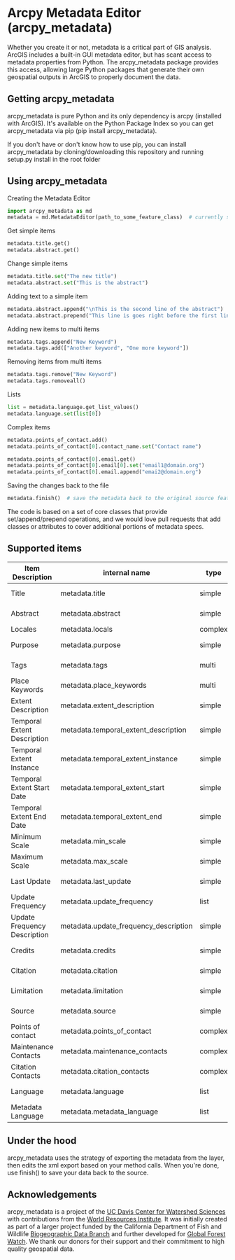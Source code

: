 Arcpy Metadata Editor (arcpy_metadata)
==============
Whether you create it or not, metadata is a critical part of GIS analysis. ArcGIS includes a built-in GUI metadata editor, but has scant access to metadata properties from Python. The arcpy_metadata package provides this access, allowing large Python packages that generate their own geospatial outputs in ArcGIS to properly document the data.

Getting arcpy_metadata
----------------------
arcpy_metadata is pure Python and its only dependency is arcpy (installed with ArcGIS). It's available on the Python Package Index so you can get arcpy_metadata via pip (pip install arcpy_metadata).
 
If you don't have or don't know how to use pip, you can install arcpy_metadata by cloning/downloading this repository and running setup.py install in the root folder

Using arcpy_metadata
--------------------

Creating the Metadata Editor

```python
import arcpy_metadata as md
metadata = md.MetadataEditor(path_to_some_feature_class)  # currently supports Shapefiles, FeatureClasses, RasterDatasets and Layers
```

Get simple items

```python
metadata.title.get()
metadata.abstract.get()
```

Change simple items

```python
metadata.title.set("The new title")
metadata.abstract.set("This is the abstract")
```

Adding text to a simple item

```python
metadata.abstract.append("\nThis is the second line of the abstract")
metadata.abstract.prepend("This line is goes right before the first line\n")
```

Adding new items to multi items

```python
metadata.tags.append("New Keyword")
metadata.tags.add(["Another keyword", "One more keyword"])
```

Removing items from multi items

```python
metadata.tags.remove("New Keyword")
metadata.tags.removeall()
```

Lists

```python
list = metadata.language.get_list_values()
metadata.language.set(list[0])
```

Complex items

```python
metadata.points_of_contact.add()
metadata.points_of_contact[0].contact_name.set("Contact name")

metadata.points_of_contact[0].email.get()
metadata.points_of_contact[0].email[0].set("email1@domain.org")
metadata.points_of_contact[0].email.append("emai2@domain.org")
```

Saving the changes back to the file

```python
metadata.finish()  # save the metadata back to the original source feature class and cleanup. Without calling finish(), your edits are NOT saved!
```
The code is based on a set of core classes that provide set/append/prepend operations, and we would love pull requests that add classes or attributes to cover additional portions of metadata specs.


Supported items
---------------

|Item Description|internal name|type|location in Arc Catalog|path in ArcGIS XML file|
|---|---|---|---|---|
|Title|metadata.title|simple|Overview/ Item Description/ Title|dataIdInfo/idCitation/resTitle|
|Abstract|metadata.abstract|simple|Overview/ Item Description/ Description|dataIdInfo/idAbs|
|Locales|metadata.locals|complex|Overview/Locales/#language/..|Esri/locales/locale|
|Purpose|metadata.purpose|simple|Overview/ Item Description/ Summery|dataIdInfo/idPurp|
|Tags|metadata.tags|multi|Overview/ Item Description/ Tags|dataIdInfo/searchKeys/keyword|
|Place Keywords|metadata.place_keywords|multi|Overview/ Topics & Keywords/ Place Keyword|dataIdInfo/placeKeys/keyword|
|Extent Description|metadata.extent_description|simple|Resource/ Extents/ Extent/ Description|dataIdInfo/dataExt/exDesc|
|Temporal Extent Description|metadata.temporal_extent_description|simple|   |dataIdInfo/dataExt/tempDesc|
|Temporal Extent Instance|metadata.temporal_extent_instance|simple|Resource/ Extents/ Temporal Instance Extent/ Instance Date|dataIdInfo/dataExt/tempEle/exTemp/TM_Instant/tmPosition|
|Temporal Extent Start Date|metadata.temporal_extent_start|simple|Resource/ Extents/ Temporal Period Extent/ Begin Date|dataIdInfo/dataExt/tempEle/exTemp/TM_Period/tmBegin|
|Temporal Extent End Date|metadata.temporal_extent_end|simple|Resource/ Extents/ Temporal Period Extent/ End Date|dataIdInfo/dataExt/tempEle/exTemp/TM_Period/tmEnd|
|Minimum Scale|metadata.min_scale|simple|Item Description/ Appropriate Scale Range/ Min Scale|Esri/scaleRange/minScale|
|Maximum Scale|metadata.max_scale|simple|Item Description/ Appropriate Scale Range/ Max Scale|Esri/scaleRange/maxScale|
|Last Update|metadata.last_update|simple|Overview/ Citation/ Dates/ Revised|dataIdInfo/idCitation/date/reviseDate|
|Update Frequency|metadata.update_frequency|list|Resource/ Maintenance/ Update Frequency|dataIdInfo/resMaint/maintFreq/MaintFreqCd|
|Update Frequency Description|metadata.update_frequency_description|simple|Resource/ Maintenance/ Custom Frequency|dataIdInfo/resMaint/usrDefFreq/duration|
|Credits|metadata.credits|simple|Overview/ Item Description/ Credits|dataIdInfo/idCredit|
|Citation|metadata.citation|simple|Overview/ Citation/ Other Details|dataIdInfo/idCitation/otherCitDet|
|Limitation|metadata.limitation|simple|Overview/ Item Description/ Use Limitation|dataIdInfo/resConst/Consts/useLimit|
|Source|metadata.source|simple|Resource/ Lineage/ Data Source/ Source Description|dqInfo/dataLineage/dataSource/srcDesc|
|Points of contact|metadata.points_of_contact|complex|Resource/ Points of Contact/ Contact/...|dataIdInfo/idPoC|
|Maintenance Contacts|metadata.maintenance_contacts|complex|Resource/ Maintenance/ Maintenance Contact/...|dataIdInfo/maintCont|
|Citation Contacts|metadata.citation_contacts|complex|Overview/ Citation Contact/ Contact/...|dataIdInfo/idCitation/citRespParty|
|Language|metadata.language|list|Resource/ Detail/ Languages/ Language|dataIdInfo/dataLang|
|Metadata Language|metadata.metadata_language|list|Metadata/ Detail/ Language|dataIdInfo/mdLang|



Under the hood
---------------
arcpy_metadata uses the strategy of exporting the metadata from the layer, then edits the xml export based on your method calls. When you're done, use finish() to save your data back to the source.

Acknowledgements
----------------
arcpy_metadata is a project of the [UC Davis Center for Watershed Sciences](https://watershed.ucdavis.edu) with contributions from the [World Resources Institute](www.wri.org). It was initially created as part of a larger project funded by the California Department of Fish and Wildlife [Biogeographic Data Branch](http://www.dfg.ca.gov/biogeodata/) and further developed for [Global Forest Watch](www.globalforestwatch.org). We thank our donors for their support and their commitment to high quality geospatial data.
